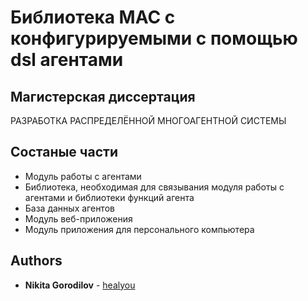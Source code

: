# Библиотека МАС с конфигурируемыми с помощью dsl агентами

## Магистерская диссертация
РАЗРАБОТКА РАСПРЕДЕЛЁННОЙ МНОГОАГЕНТНОЙ СИСТЕМЫ

## Состаные части
* Модуль работы с агентами
* Библиотека, необходимая для связывания модуля работы с агентами и библиотеки функций агента
* База данных агентов
* Модуль веб-приложения
* Модуль приложения для персонального компьютера

## Authors
* **Nikita Gorodilov** - [healyou](https://github.com/healyou)